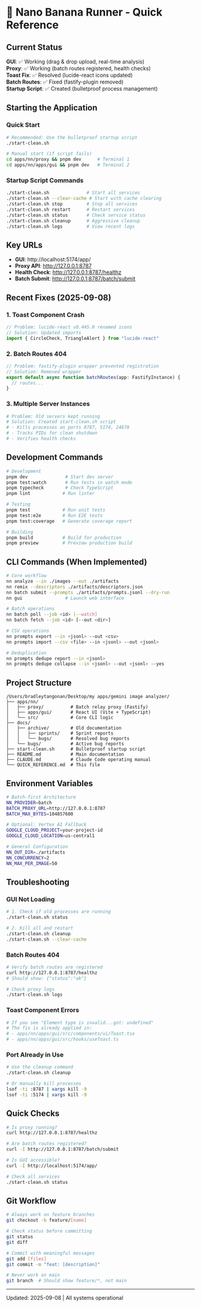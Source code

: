 # 🚀 Nano Banana Runner - Quick Reference

## Current Status
**GUI**: ✅ Working (drag & drop upload, real-time analysis)  
**Proxy**: ✅ Working (batch routes registered, health checks)  
**Toast Fix**: ✅ Resolved (lucide-react icons updated)  
**Batch Routes**: ✅ Fixed (fastify-plugin removed)  
**Startup Script**: ✅ Created (bulletproof process management)

## Starting the Application

### Quick Start
```bash
# Recommended: Use the bulletproof startup script
./start-clean.sh

# Manual start (if script fails)
cd apps/nn/proxy && pnpm dev      # Terminal 1
cd apps/nn/apps/gui && pnpm dev   # Terminal 2
```

### Startup Script Commands
```bash
./start-clean.sh              # Start all services
./start-clean.sh --clear-cache # Start with cache clearing
./start-clean.sh stop         # Stop all services
./start-clean.sh restart      # Restart services
./start-clean.sh status       # Check service status
./start-clean.sh cleanup      # Aggressive cleanup
./start-clean.sh logs         # View recent logs
```

## Key URLs
- **GUI**: http://localhost:5174/app/
- **Proxy API**: http://127.0.0.1:8787
- **Health Check**: http://127.0.0.1:8787/healthz
- **Batch Submit**: http://127.0.0.1:8787/batch/submit

## Recent Fixes (2025-09-08)

### 1. Toast Component Crash
```typescript
// Problem: lucide-react v0.445.0 renamed icons
// Solution: Updated imports
import { CircleCheck, TriangleAlert } from "lucide-react"
```

### 2. Batch Routes 404
```typescript
// Problem: fastify-plugin wrapper prevented registration
// Solution: Removed wrapper
export default async function batchRoutes(app: FastifyInstance) {
  // routes...
}
```

### 3. Multiple Server Instances
```bash
# Problem: Old servers kept running
# Solution: Created start-clean.sh script
# - Kills processes on ports 8787, 5174, 24678
# - Tracks PIDs for clean shutdown
# - Verifies health checks
```

## Development Commands

```bash
# Development
pnpm dev              # Start dev server
pnpm test:watch       # Run tests in watch mode
pnpm typecheck        # Check TypeScript
pnpm lint            # Run linter

# Testing
pnpm test            # Run unit tests
pnpm test:e2e        # Run E2E tests
pnpm test:coverage   # Generate coverage report

# Building
pnpm build           # Build for production
pnpm preview         # Preview production build
```

## CLI Commands (When Implemented)

```bash
# Core workflow
nn analyze --in ./images --out ./artifacts
nn remix --descriptors ./artifacts/descriptors.json
nn batch submit --prompts ./artifacts/prompts.jsonl --dry-run
nn gui                # Launch web interface

# Batch operations
nn batch poll --job <id> [--watch]
nn batch fetch --job <id> [--out <dir>]

# CSV operations
nn prompts export --in <jsonl> --out <csv>
nn prompts import --csv <file> --in <jsonl> --out <jsonl>

# Deduplication
nn prompts dedupe report --in <jsonl>
nn prompts dedupe collapse --in <jsonl> --out <jsonl> --yes
```

## Project Structure

```
/Users/bradleytangonan/Desktop/my apps/gemini image analyzer/
├── apps/nn/
│   ├── proxy/          # Batch relay proxy (Fastify)
│   ├── apps/gui/       # React UI (Vite + TypeScript)
│   └── src/            # Core CLI logic
├── docs/
│   ├── archive/        # Old documentation
│   │   ├── sprints/    # Sprint reports
│   │   └── bugs/       # Resolved bug reports
│   └── bugs/           # Active bug reports
├── start-clean.sh      # Bulletproof startup script
├── README.md           # Main documentation
├── CLAUDE.md           # Claude Code operating manual
└── QUICK_REFERENCE.md  # This file
```

## Environment Variables

```bash
# Batch-first Architecture
NN_PROVIDER=batch
BATCH_PROXY_URL=http://127.0.0.1:8787
BATCH_MAX_BYTES=104857600

# Optional: Vertex AI Fallback
GOOGLE_CLOUD_PROJECT=your-project-id
GOOGLE_CLOUD_LOCATION=us-central1

# General Configuration
NN_OUT_DIR=./artifacts
NN_CONCURRENCY=2
NN_MAX_PER_IMAGE=50
```

## Troubleshooting

### GUI Not Loading
```bash
# 1. Check if old processes are running
./start-clean.sh status

# 2. Kill all and restart
./start-clean.sh cleanup
./start-clean.sh --clear-cache
```

### Batch Routes 404
```bash
# Verify batch routes are registered
curl http://127.0.0.1:8787/healthz
# Should show: {"status":"ok"}

# Check proxy logs
./start-clean.sh logs
```

### Toast Component Errors
```bash
# If you see "Element type is invalid...got: undefined"
# The fix is already applied in:
# - apps/nn/apps/gui/src/components/ui/Toast.tsx
# - apps/nn/apps/gui/src/hooks/useToast.ts
```

### Port Already in Use
```bash
# Use the cleanup command
./start-clean.sh cleanup

# Or manually kill processes
lsof -ti :8787 | xargs kill -9
lsof -ti :5174 | xargs kill -9
```

## Quick Checks

```bash
# Is proxy running?
curl http://127.0.0.1:8787/healthz

# Are batch routes registered?
curl -I http://127.0.0.1:8787/batch/submit

# Is GUI accessible?
curl -I http://localhost:5174/app/

# Check all services
./start-clean.sh status
```

## Git Workflow

```bash
# Always work on feature branches
git checkout -b feature/[name]

# Check status before committing
git status
git diff

# Commit with meaningful messages
git add [files]
git commit -m "feat: [description]"

# Never work on main
git branch  # Should show feature/*, not main
```

---
Updated: 2025-09-08 | All systems operational